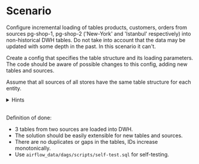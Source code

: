 # Scenario

Configure incremental loading of tables products, customers, orders from sources pg-shop-1, pg-shop-2 ('New-York' and 'Istanbul' respectively) into non-historical DWH tables. Do not take into account that the data may be updated with some depth in the past. In this scenario it can't.

Create a config that specifies the table structure and its loading parameters. The code should be aware of possible changes to this config, adding new tables and sources.

Assume that all sources of all stores have the same table structure for each entity.

<details>
<summary>Hints</summary>
<br>

* First, you can load into staging layer the next batch of data that was created later than the last load max_dttm on the target. Then you can prepare datasets and insert rows with created_at > maximum loading time of the inserted rows.
* Provide idempotency whenever possible. Clear staging tables before inserting. At the same time, make sure that another DAG is not working with them right now.
* Filter the data, reducing as much as possible the number of rows in the dataset for the next download.
* Add technical fields to track the source, time of creation and/or updates of the data.
* Please note that the key for tables in the DWH will expand - it will become {table}_id and src_id.
</details>
<br>

Definition of done:
* 3 tables from two sources are loaded into DWH.
* The solution should be easily extensible for new tables and sources.
* There are no duplicates or gaps in the tables, IDs increase monotonically.
* Use ```airflow_data/dags/scripts/self-test.sql``` for self-testing.